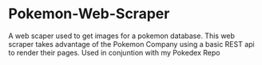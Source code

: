 # Pokemon-Web-Scraper
A web scaper used to get images for a pokemon database. This web scraper takes advantage of the Pokemon Company
using a basic REST api to render their pages. Used in conjuntion with my Pokedex Repo
